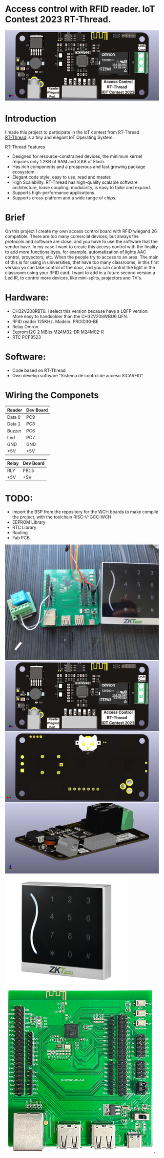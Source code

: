 # Access control with RFID reader. IoT Contest 2023 RT-Thread.

![TOP](https://github.com/jluisalegria/Access_Control/blob/master/Images/TopView.png)
# Introduction
I made this project to participate in the IoT contest from RT-Thread.  
[RT-Thread](https://www.rt-thread.io/ "RT-Thread") is a tiny and elegant IoT Operating System.

RT-Thread Features
- Designed for resource-constrained devices, the minimum kernel requires only 1.2KB of RAM and 3 KB of Flash.
- Has rich components and a prosperous and fast growing package ecosystem.
- Elegant code style, easy to use, read and master.
- High Scalability. RT-Thread has high-quality scalable software architecture, loose coupling, modularity, is easy to tailor and expand.
- Supports high-performance applications.
- Supports cross-platform and a wide range of chips.

# Brief
On this project I create my own access control board with RFID wiegand 26 compatible.
There are too many comercial devices, but always the protocolo and software are close, and you have to use the software that the vendor have.
In my case I want to create this access control with the finality to add more functionalityes, for example, automatization of lights AAC control, proyectors, etc. When the people try to access to an area.
The main of this is for using in universities, thet have too many classrooms, in this first version yo can take control of the door, and you can control the light in the classroom using your RFID card. I want to add in a future second version a Led IR, to control more devices, like mini-splits, projectors and TV's.

# Hardware:
* CH32V208RBT6. I select this version because have a LQFP version. More easy to handsolder than the CH32V208WBU6 QFN.  
* RFID reader 125KHz. Modelo: PROID30-BE
* Relay Omron
* Eeprom I2C 2 MBits M24M02-DR M24M02-R
* RTC PCF8523

# Software:
* Code based on RT-Thread
* Own develop software "Sistema de control de acceso SICARFID"

# Wiring the Componets

|Reader  |Dev Board|
|--------|---------|
|Data 0  | PC9  |
|Data 1  | PC8  |
|Buzzer  | PC6  |
|Led     | PC7  |
|GND     | GND  |
|+5V     | +5V  |

|Relay   |Dev Board|
|--------|---------|
|RLY     | PB15 |
|+5V     | +5V  |

# TODO:
* Import the BSP from the repository for the WCH boards to make compile the project, with the toolchain RISC-V-GCC-WCH
* EEPROM Library
* RTC Library
* Routing
* Fab PCB



![Demo](https://github.com/jluisalegria/Access_Control/blob/master/Images/Demo.jpg)
![TOP](https://github.com/jluisalegria/Access_Control/blob/master/Images/TopView.png)
![BOTTOM](https://github.com/jluisalegria/Access_Control/blob/master/Images/BottomView.png)
![ISO](https://github.com/jluisalegria/Access_Control/blob/master/Images/ISOview.png)
![RFID](https://github.com/jluisalegria/Access_Control/blob/master/Images/RFIDReader.png)
![Board](https://github.com/jluisalegria/Access_Control/blob/master/Images/Board.png)
